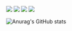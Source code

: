 
<a href="https://instagram.com/jomi_gim?igshid=NTc4MTIwNjQ2YQ==" target="_blank"><img src="https://img.shields.io/badge/jomi_gim-E4405F?style=flat-square&logo=instagram&logoColor=white"/></a>
<a href="https://pleasant-redcurrant-90f.notion.site/BLOG-b808527ec8fe458db99d5d1f5bdf9d26" target="_blank"><img src="https://img.shields.io/badge/BLOG-000000?style=flat-square&logo=notion&logoColor=white"/></a>
<a href="https://blog.naver.com/whgywjd963" target="_blank"><img src="https://img.shields.io/badge/jomi_gim-03C75A?style=flat-square&logo=naver&logoColor=white"/></a>
<a href="mailto:jomigim00@gmail.com" target="_blank"><img src="https://img.shields.io/badge/jomigim00@gmail.com-EA4335?style=flat-square&logo=gmail&logoColor=white"/></a>

![Anurag's GitHub stats](https://github-readme-stats.vercel.app/api?username=jomigim&show_icons=true&theme=radical)
